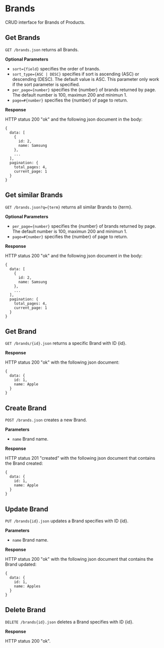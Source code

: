 Brands
======

CRUD interface for Brands of Products.

Get Brands
----------

`GET /brands.json` returns all Brands.

**Optional Parameters**

* `sort={field}` specifies the order of brands.
* `sort_type={ASC | DESC}` specifies if sort is ascending (ASC) or descending (DESC). The default value is ASC. This parameter only work if the sort parameter is specified. 
* `per_page={number}` specifies the {number} of brands returned by page. The default number is 100, maximun 200 and minimun 1.
* `page=#{number}` specifies the {number} of page to return.

**Response**

HTTP status 200 "ok" and the following json document in the body:

```
{
  data: [
    {
      id: 2,
      name: Samsung
    }, 
    ...
  ],
  pagination: {
    total_pages: 4,
    current_page: 1
  }
}
```
  
Get similar Brands
------------------

`GET /brands.json?q={term}` returns all similar Brands to {term}.

**Optional Parameters**

* `per_page={number}` specifies the {number} of brands returned by page. The default number is 100, maximun 200 and minimun 1.
* `page=#{number}` specifies the {number} of page to return.

**Response**

HTTP status 200 "ok" and the following json document in the body:

```
{
  data: [
    {
      id: 2,
      name: Samsung
    }, 
    ...
  ],
  pagination: {
    total_pages: 4,
    current_page: 1
  }
}
```


Get Brand
---------

`GET /brands/{id}.json` returns a specific Brand with ID {id}.

**Response**

HTTP status 200 "ok" with the following json document:

```
{
  data: {
    id: 1,
    name: Apple
  }
}
```

Create Brand
------------

`POST /brands.json` creates a new Brand.

**Parameters**

* `name` Brand name.

**Response**

HTTP status 201 "created" with the following json document that contains the Brand created:

```
{
  data: {
    id: 1,
    name: Apple
  }
}
```

Update Brand
------------

`PUT /brands{id}.json` updates a Brand specifies with ID {id}.

**Parameters**

* `name` Brand name.

**Response**

HTTP status 200 "ok" with the following json document that contains the Brand updated:

```
{
  data: {
    id: 1,
    name: Apples
  }
}
```

Delete Brand
------------

`DELETE /brands{id}.json` deletes a Brand specifies with ID {id}.

**Response**

HTTP status 200 "ok".
